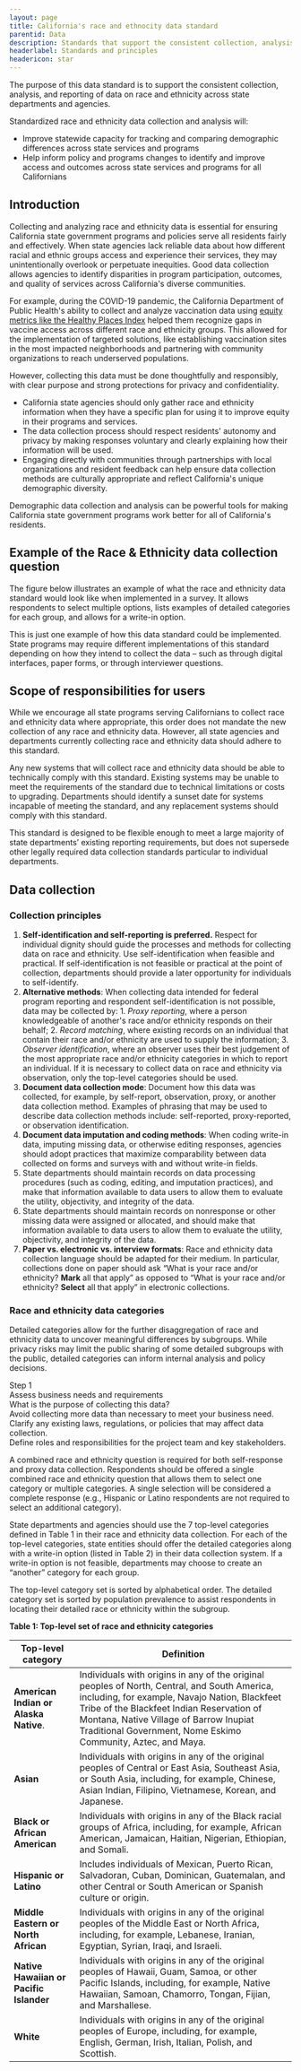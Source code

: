 ```yaml
---
layout: page
title: California's race and ethnocity data standard
parentid: Data
description: Standards that support the consistent collection, analysis, and reporting of data on race and ethnicity across state departments and agencies
headerlabel: Standards and principles
headericon: star
---
```


<p class="text-lead">The purpose of this data standard is to support the consistent collection, analysis, and reporting of data on race and ethnicity across state departments and agencies.</p>

Standardized race and ethnicity data collection and analysis will:

* Improve statewide capacity for tracking and comparing demographic differences across state services and programs
* Help inform policy and programs changes to identify and improve access and outcomes across state services and programs for all Californians

## Introduction

Collecting and analyzing race and ethnicity data is essential for ensuring California state government programs and policies serve all residents fairly and effectively. When state agencies lack reliable data about how different racial and ethnic groups access and experience their services, they may unintentionally overlook or perpetuate inequities. Good data collection allows agencies to identify disparities in program participation, outcomes, and quality of services across California's diverse communities.

<div class="blockquote-container">
  <div class="blockquote-body">
    <div class="blockquote-content">
      For example, during the COVID-19 pandemic, the California Department of Public Health's ability to collect and analyze vaccination data using <a href="https://www.gov.ca.gov/2021/03/04/california-leads-with-public-health-and-vaccine-equity-to-safely-and-sustainably-reopen/">equity metrics like the Healthy Places Index</a> helped them recognize gaps in vaccine access across different race and ethnicity groups. This allowed for the implementation of targeted solutions, like establishing vaccination sites in the most impacted neighborhoods and partnering with community organizations to reach underserved populations.
    </div>
  </div>
</div>

However, collecting this data must be done thoughtfully and responsibly, with clear purpose and strong protections for privacy and confidentiality.

* California state agencies should only gather race and ethnicity information when they have a specific plan for using it to improve equity in their programs and services.
* The data collection process should respect residents' autonomy and privacy by making responses voluntary and clearly explaining how their information will be used.
* Engaging directly with communities through partnerships with local organizations and resident feedback can help ensure data collection methods are culturally appropriate and reflect California's unique demographic diversity.

Demographic data collection and analysis can be powerful tools for making California state government programs work better for all of California's residents.

## Example of the Race & Ethnicity data collection question

The figure below illustrates an example of what the race and ethnicity data standard would look like when implemented in a survey. It allows respondents to select multiple options, lists examples of detailed categories for each group, and allows for a write-in option.

This is just one example of how this data standard could be implemented. State programs may require different implementations of this standard depending on how they intend to collect the data – such as through digital interfaces, paper forms, or through interviewer questions.

## Scope of responsibilities for users

While we encourage all state programs serving Californians to collect race and ethnicity data where appropriate, this order does not mandate the new collection of any race and ethnicity data. However, all state agencies and departments currently collecting race and ethnicity data should adhere to this standard.

Any new systems that will collect race and ethnicity data should be able to technically comply with this standard. Existing systems may be unable to meet the requirements of the standard due to technical limitations or costs to upgrading. Departments should identify a sunset date for systems incapable of meeting the standard, and any replacement systems should comply with this standard.

This standard is designed to be flexible enough to meet a large majority of state departments’ existing reporting requirements, but does not supersede other legally required data collection standards particular to individual departments.

## Data collection

### Collection principles

1. **Self-identification and self-reporting is preferred.** Respect for individual dignity should guide the processes and methods for collecting data on race and ethnicity. Use self-identification when feasible and practical. If self-identification is not feasible or practical at the point of collection, departments should provide a later opportunity for individuals to self-identify.
  1. **Alternative methods**: When collecting data intended for federal program reporting and respondent self-identification is not possible, data may be collected by:
    1. *Proxy reporting*, where a person knowledgeable of another's race and/or ethnicity responds on their behalf;
    2. *Record matching*, where existing records on an individual that contain their race and/or ethnicity are used to supply the information;
    3. *Observer identification*, where an observer uses their best judgement of the most appropriate race and/or ethnicity categories in which to report an individual. If it is necessary to collect data on race and ethnicity via observation, only the top-level categories should be used. 
2. **Document data collection mode**: Document how this data was collected, for example, by self-report, observation, proxy, or another data collection method. Examples of phrasing that may be used to describe data collection methods include: self-reported, proxy-reported, or observation identification. 
3. **Document data imputation and coding methods**: When coding write-in data, imputing missing data, or otherwise editing responses, agencies should adopt practices that maximize comparability between data collected on forms and surveys with and without write-in fields.
  1. State departments should maintain records on data processing procedures (such as coding, editing, and imputation practices), and make that information available to data users to allow them to evaluate the utility, objectivity, and integrity of the data.
  2. State departments should maintain records on nonresponse or other missing data were assigned or allocated, and should make that information available to data users to allow them to evaluate the utility, objectivity, and integrity of the data. 
4. **Paper vs. electronic vs. interview formats**: Race and ethnicity data collection language should be adapted for their medium. In particular, collections done on paper should ask “What is your race and/or ethnicity? **Mark** all that apply” as opposed to “What is your race and/or ethnicity? **Select** all that apply” in electronic collections.

### Race and ethnicity data categories

Detailed categories allow for the further disaggregation of race and ethnicity data to uncover meaningful differences by subgroups. While privacy risks may limit the public sharing of some detailed subgroups with the public, detailed categories can inform internal analysis and policy decisions.

<odi-workflow>
  <div class='odi-workflow-group'>
    <div class='odi-workflow-step'>
      <div>Step 1</div>
      <div>Assess business needs and requirements
      </div>
    </div>
    <div class='odi-workflow-body'>
      <div class='odi-workflow-question'>
        <div>What is the purpose of collecting this data?</div>
      </div>
      <div class='odi-workflow-answers'>
        <div>Avoid collecting more data than necessary to meet your business need.
        </div>
        <div>Clarify any existing laws, regulations, or policies that may affect data collection.
        </div>
        <div>Define roles and responsibilities for the project team and key stakeholders.
        </div>
      </div>
    </div>

  </div>
</odi-workflow>

A combined race and ethnicity question is required for both self-response and proxy data collection. Respondents should be offered a single combined race and ethnicity question that allows them to select one category or multiple categories. A single selection will be considered a complete response (e.g., Hispanic or Latino respondents are not required to select an additional category).

State departments and agencies should use the 7 top-level categories defined in Table 1 in their race and ethnicity data collection. For each of the top-level categories, state entities should offer the detailed categories along with a write-in option (listed in Table 2) in their data collection system. If a write-in option is not feasible, departments may choose to create an “another” category for each group.

The top-level category set is sorted by alphabetical order. The detailed category set is sorted by population prevalence to assist respondents in locating their detailed race or ethnicity within the subgroup.

**Table 1: Top-level set of race and ethnicity categories**

| **Top-level category**                  | **Definition** |
| --------------------------------------- | -------------- | 
| **American Indian or Alaska Native**.   | Individuals with origins in any of the original peoples of North, Central, and South America, including, for example, Navajo Nation, Blackfeet Tribe of the Blackfeet Indian Reservation of Montana, Native Village of Barrow Inupiat Traditional Government, Nome Eskimo Community, Aztec, and Maya. |
| **Asian**                               | Individuals with origins in any of the original peoples of Central or East Asia, Southeast Asia, or South Asia, including, for example, Chinese, Asian Indian, Filipino, Vietnamese, Korean, and Japanese. |
| **Black or African American**           | Individuals with origins in any of the Black racial groups of Africa, including, for example, African American, Jamaican, Haitian, Nigerian, Ethiopian, and Somali. |
| **Hispanic or Latino**                  | Includes individuals of Mexican, Puerto Rican, Salvadoran, Cuban, Dominican, Guatemalan, and other Central or South American or Spanish culture or origin. |
| **Middle Eastern or North African**     | Individuals with origins in any of the original peoples of the Middle East or North Africa, including, for example, Lebanese, Iranian, Egyptian, Syrian, Iraqi, and Israeli. |
| **Native Hawaiian or Pacific Islander** | Individuals with origins in any of the original peoples of Hawaii, Guam, Samoa, or other Pacific Islands, including, for example, Native Hawaiian, Samoan, Chamorro, Tongan, Fijian, and Marshallese. |
| **White**                               | Individuals with origins in any of the original peoples of Europe, including, for example, English, German, Irish, Italian, Polish, and Scottish. |
